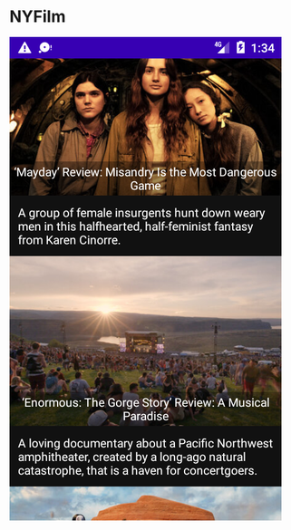 # NYFilm
![screen](https://github.com/Logsod/NYFilm/blob/master/Screenshot_1633700056.png?raw=true)
